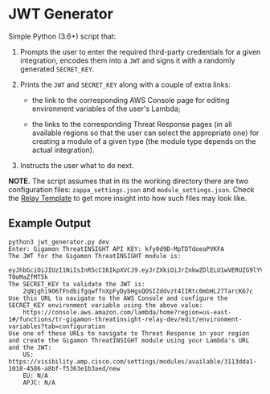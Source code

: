 # JWT Generator

Simple Python (3.6+) script that:

1. Prompts the user to enter the required third-party credentials for a given
integration, encodes them into a `JWT` and signs it with a randomly generated
`SECRET_KEY`.

2. Prints the `JWT` and `SECRET_KEY` along with a couple of extra links:

   - the link to the corresponding AWS Console page for editing environment
   variables of the user's Lambda;

   - the links to the corresponding Threat Response pages (in all available
   regions so that the user can select the appropriate one) for creating a
   module of a given type (the module type depends on the actual integration).

3. Instructs the user what to do next.

**NOTE.** The script assumes that in its the working directory there are two
configuration files: `zappa_settings.json` and `module_settings.json`. Check
the [Relay Template](https://github.com/CiscoSecurity/tr-05-serverless-relay)
to get more insight into how such files may look like.

## Example Output

```
python3 jwt_generator.py dev
Enter: Gigamon ThreatINSIGHT API KEY: kfy0d9D-MpTDTdoeaPVKFA
The JWT for the Gigamon ThreatINSIGHT module is:
    eyJhbGciOiJIUzI1NiIsInR5cCI6IkpXVCJ9.eyJrZXkiOiJrZnkwZDlELU1wVERUZG9lYVBWS0ZBIn0.QWE9wwC2U_6UeJaav2kUXPFTF3aljGL-T0oMaZfMT5k
The SECRET_KEY to validate the JWT is:
    2qNjghi9O6TFndbifgqwffnXpFyDybHgsQOSIZddvzt4IIRtc0mbHL27TarcK67c
Use this URL to navigate to the AWS Console and configure the SECRET_KEY environment variable using the above value:
    https://console.aws.amazon.com/lambda/home?region=us-east-1#/functions/tr-gigamon-threatinsight-relay-dev/edit/environment-variables?tab=configuration
Use one of these URLs to navigate to Threat Response in your region and create the Gigamon ThreatINSIGHT module using your Lambda's URL and the JWT:
    US: https://visibility.amp.cisco.com/settings/modules/available/3113dda1-1018-4586-a8bf-f5363e1b3aed/new
    EU: N/A
    APJC: N/A
```
